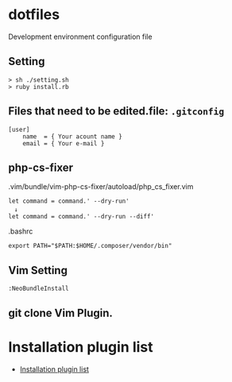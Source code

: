 # dotfiles
Development environment configuration file

## Setting
```
> sh ./setting.sh
> ruby install.rb
```

## Files that need to be edited.file: `.gitconfig`
```
[user]
	name  = { Your acount name }
	email = { Your e-mail }
```

## php-cs-fixer

.vim/bundle/vim-php-cs-fixer/autoload/php_cs_fixer.vim
```
let command = command.' --dry-run'
　↓
let command = command.' --dry-run --diff'
```

.bashrc
```
export PATH="$PATH:$HOME/.composer/vendor/bin"
```

## Vim Setting
```
:NeoBundleInstall
```

## git clone Vim Plugin.
# Installation plugin list
- [Installation plugin list](https://github.com/nzw/dotfiles/blob/master/install_list.txt)
